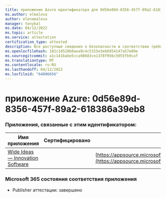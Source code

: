 ```yaml
---
title: приложение Azure идентификатора для 0d56e89d-8356-457f-89a2-618386a39eb8
ms.author: elmalova
author: elenamalova
manager: tonybal
ms.date: 04/12/2022
ms.topic: article
ms.service: attestation
certification_type: attested
description: Все доступные сведения о безопасности и соответствии требованиям для 0d56e89d-8356-457f-89a2-618386a39eb8.
ms.openlocfilehash: 102c1d520b8aea9c4c5315e3eb6954147a57e89e
ms.sourcegitcommit: a1c141babe5cca98683ce1378f956c5955fb9caf
ms.translationtype: MT
ms.contentlocale: ru-RU
ms.lasthandoff: 04/12/2022
ms.locfileid: "64806656"
---
```

# <a name="azure-app-id-0d56e89d-8356-457f-89a2-618386a39eb8"></a>приложение Azure: 0d56e89d-8356-457f-89a2-618386a39eb8


### <a name="apps-associated-with-this-id"></a>Приложения, связанные с этим идентификатором:
| **Имя приложения** | **Сертифицировано** | **Просмотр в AppSource** |
|--------------|---------------|-----------------------|
| [Wide Ideas — Innovation Software](../forward/wideideaspoweredbyidea2innovaitonswedenab.innovation_cloud_application.md) |  | [https://appsource.microsoft.com/product/office/wideideaspoweredbyidea2innovaitonswedenab.innovation_cloud_application](https://appsource.microsoft.com/product/office/wideideaspoweredbyidea2innovaitonswedenab.innovation_cloud_application) |

### <a name="microsoft-365-app-compliance-status"></a>Microsoft 365 состояния соответствия приложения
- Publisher аттестации: завершено
